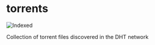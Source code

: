 torrents 
========
![Indexed](https://img.shields.io/badge/indexed-48715-blue)

Collection of torrent files discovered in the DHT network
